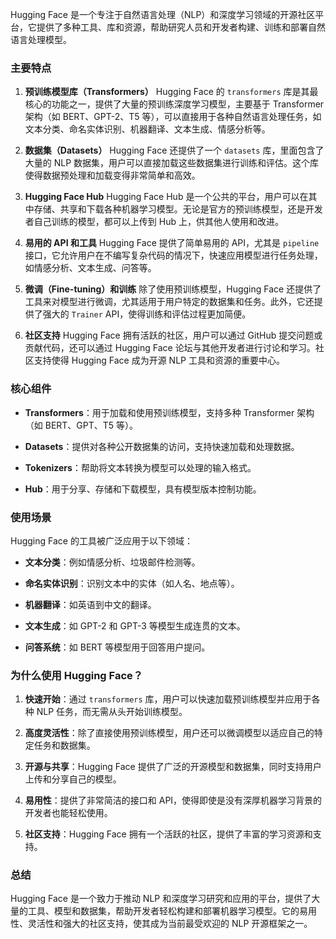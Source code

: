 Hugging Face 是一个专注于自然语言处理（NLP）和深度学习领域的开源社区平台，它提供了多种工具、库和资源，帮助研究人员和开发者构建、训练和部署自然语言处理模型。

### 主要特点

1. **预训练模型库（Transformers）** Hugging Face 的 `transformers` 库是其最核心的功能之一，提供了大量的预训练深度学习模型，主要基于 Transformer 架构（如 BERT、GPT-2、T5 等），可以直接用于各种自然语言处理任务，如文本分类、命名实体识别、机器翻译、文本生成、情感分析等。
    
2. **数据集（Datasets）** Hugging Face 还提供了一个 `datasets` 库，里面包含了大量的 NLP 数据集，用户可以直接加载这些数据集进行训练和评估。这个库使得数据预处理和加载变得非常简单和高效。
    
3. **Hugging Face Hub** Hugging Face Hub 是一个公共的平台，用户可以在其中存储、共享和下载各种机器学习模型。无论是官方的预训练模型，还是开发者自己训练的模型，都可以上传到 Hub 上，供其他人使用和改进。
    
4. **易用的 API 和工具** Hugging Face 提供了简单易用的 API，尤其是 `pipeline` 接口，它允许用户在不编写复杂代码的情况下，快速应用模型进行任务处理，如情感分析、文本生成、问答等。
    
5. **微调（Fine-tuning）和训练** 除了使用预训练模型，Hugging Face 还提供了工具来对模型进行微调，尤其适用于用户特定的数据集和任务。此外，它还提供了强大的 `Trainer` API，使得训练和评估过程更加简便。
    
6. **社区支持** Hugging Face 拥有活跃的社区，用户可以通过 GitHub 提交问题或贡献代码，还可以通过 Hugging Face 论坛与其他开发者进行讨论和学习。社区支持使得 Hugging Face 成为开源 NLP 工具和资源的重要中心。
    

### 核心组件

- **Transformers**：用于加载和使用预训练模型，支持多种 Transformer 架构（如 BERT、GPT、T5 等）。
    
- **Datasets**：提供对各种公开数据集的访问，支持快速加载和处理数据。
    
- **Tokenizers**：帮助将文本转换为模型可以处理的输入格式。
    
- **Hub**：用于分享、存储和下载模型，具有模型版本控制功能。
    

### 使用场景

Hugging Face 的工具被广泛应用于以下领域：

- **文本分类**：例如情感分析、垃圾邮件检测等。
    
- **命名实体识别**：识别文本中的实体（如人名、地点等）。
    
- **机器翻译**：如英语到中文的翻译。
    
- **文本生成**：如 GPT-2 和 GPT-3 等模型生成连贯的文本。
    
- **问答系统**：如 BERT 等模型用于回答用户提问。
    

### 为什么使用 Hugging Face？

1. **快速开始**：通过 `transformers` 库，用户可以快速加载预训练模型并应用于各种 NLP 任务，而无需从头开始训练模型。
    
2. **高度灵活性**：除了直接使用预训练模型，用户还可以微调模型以适应自己的特定任务和数据集。
    
3. **开源与共享**：Hugging Face 提供了广泛的开源模型和数据集，同时支持用户上传和分享自己的模型。
    
4. **易用性**：提供了非常简洁的接口和 API，使得即使是没有深厚机器学习背景的开发者也能轻松使用。
    
5. **社区支持**：Hugging Face 拥有一个活跃的社区，提供了丰富的学习资源和支持。
    

### 总结

Hugging Face 是一个致力于推动 NLP 和深度学习研究和应用的平台，提供了大量的工具、模型和数据集，帮助开发者轻松构建和部署机器学习模型。它的易用性、灵活性和强大的社区支持，使其成为当前最受欢迎的 NLP 开源框架之一。